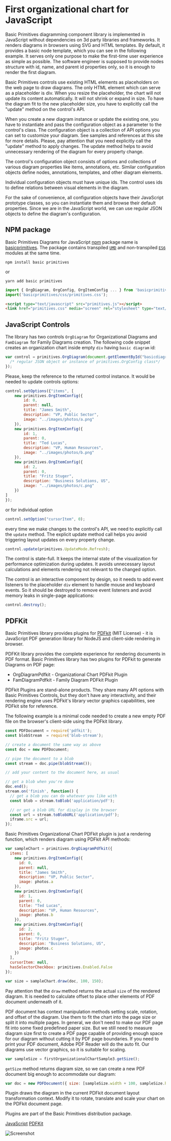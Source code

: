 # First organizational chart for JavaScript

Basic Primitives diagramming component library is implemented in JavaScript without dependencies on 3d party libraries and frameworks. It renders diagrams in browsers  using SVG and HTML templates. By default, it provides a basic node template, which you can see in the following example. It serves only one purpose to make the first-time user experience as simple as possible. The software engineer is supposed to provide nodes structure with id, name, and parent id properties only, so it is enough to render the first diagram.

Basic Primitives controls use existing HTML elements as placeholders on the web page to draw diagrams. The only HTML element which can serve as a placeholder is div. 
When you resize the placeholder, the chart will not update its content automatically. It will not shrink or expand in size. To have the diagram fit to the new placeholder size, you have to explicitly call the "update" method on the control's API.

When you create a new diagram instance or update the existing one, you have to instantiate and pass the configuration object as a parameter to the control's class.  The configuration object is a collection of API options you can set to customize your diagram. See samples and references at this site for more details. 
Please, pay attention that you need explicitly call the "update" method to apply changes. The update method helps to avoid unnecessary rendering of the diagram for every property change. 

The control's configuration object consists of options and collections of various diagram properties like items, annotations, etc. Similar configuration objects define nodes, annotations, templates, and other diagram elements. 

Individual configuration objects must have unique ids. The control uses ids to define relations between visual elements in the diagram. 

For the sake of convenience, all configuration objects have their JavaScript prototype classes, so you can instantiate them and browse their default properties. Since we are in the JavaScript world, we can use regular JSON objects to define the diagram's configuration.

## NPM package
Basic Primitives Diagrams for JavaScript [npm](https://www.npmjs.com) package name is [basicprimitives](https://www.npmjs.com/package/basicprimitives). The package contains transpiled [`UMD`](https://webpack.js.org/configuration/output/) and non-transpiled [`ES6`](https://developer.mozilla.org/en-US/docs/Web/JavaScript/Guide/Modules) modules at the same time.


```shell
npm install basic primitives
```

or 

```shell
yarn add basic primitives
```

```JavaScript
import { OrgDiagram, OrgConfig, OrgItemConfig ... } from 'basicprimitives';
import('basicprimitives/css/primitives.css');
```

```HTML
<script type="text/javascript" src="primitives.js"></script>
<link href="primitives.css" media="screen" rel="stylesheet" type="text/css" />
```
## JavaScript Controls

The library has two controls `OrgDiagram` for Organizational Diagrams and `FamDiagram `for Family Diagrams creation. The following code snippet creates an organization chart inside empty `div` having `basic diagram` id:

```Javascript
var control = primitives.OrgDiagram(document.getElementById("basicdiagram"), {
  /* regular JSON object or instance of primitives.OrgConfig class*/
});
```

Please, keep the reference to the returned control instance. It would be needed to update controls options:

```Javascript
control.setOptions({"items", [
    new primitives.OrgItemConfig({
        id: 0,
        parent: null,
        title: "James Smith",
        description: "VP, Public Sector",
        image: "../images/photos/a.png"
    }),
    new primitives.OrgItemConfig({
        id: 1,
        parent: 0,
        title: "Ted Lucas",
        description: "VP, Human Resources",
        image: "../images/photos/b.png"
    }),
    new primitives.OrgItemConfig({
        id: 2,
        parent: 0,
        title: "Fritz Stuger",
        description: "Business Solutions, US",
        image: "../images/photos/c.png"
    })
]
});
```
or for individual option

```Javascript
control.setOption("cursorItem", 0);
```
every time we make changes to the control's API, we need to explicitly call the `update` method. The explicit update method call helps you avoid triggering layout updates on every property change.

```Javascript
control.update(primitives.UpdateMode.Refresh);
```

The control is state-full. It keeps the internal state of the visualization for performance optimization during updates. It avoids unnecessary layout calculations and elements rendering not relevant to the changed option. 

The control is an interactive component by design, so it needs to add event listeners to the placeholder `div` element to handle mouse and keyboard events. So it should be destroyed to remove event listeners and avoid memory leaks in single-page applications:

```Javascript
control.destroy();
```

## PDFKit

Basic Primitives library provides plugins for [PDFkit](www.PDFkit.org) (MIT License) - it is JavaScript PDF generation library for NodeJS and client-side rendering in browser.

PDFKit library provides the complete experience for rendering documents in PDF format. Basic Primitives library has two plugins for PDFkit to generate Diagrams on PDF page:
* OrgDiagramPdfkit - Organizational Chart PDFkit Plugin
* FamDiagramPdfkit - Family Diagram PDFkit Plugin

PDFkit Plugins are stand-alone products. They share many API options with Basic Primitives Controls, but they don't have any interactivity, and their rendering engine uses PDFkit's library vector graphics capabilities, see PDFkit site for reference.

The following example is a minimal code needed to create a new empty PDF file on the browser's client-side using the PDFkit library.

```JavaScript
const PDFDocument = require('pdfkit');
const blobStream  = require('blob-stream');

// create a document the same way as above
const doc = new PDFDocument;

// pipe the document to a blob
const stream = doc.pipe(blobStream());

// add your content to the document here, as usual

// get a blob when you're done
doc.end();
stream.on('finish', function() {
  // get a blob you can do whatever you like with
  const blob = stream.toBlob('application/pdf');

  // or get a blob URL for display in the browser
  const url = stream.toBlobURL('application/pdf');
  iframe.src = url;
});
```

Basic Primitives Organizational Chart PDFkit plugin is just a rendering function, which renders diagram using PDFkit API methods:

``` JavaScript
var sampleChart = primitives.OrgDiagramPdfkit({
  items: [
    new primitives.OrgItemConfig({
      id: 0,
      parent: null,
      title: "James Smith",
      description: "VP, Public Sector",
      image: photos.a
    }),
    new primitives.OrgItemConfig({
      id: 1,
      parent: 0,
      title: "Ted Lucas",
      description: "VP, Human Resources",
      image: photos.b
    }),
    new primitives.OrgItemConfig({
      id: 2,
      parent: 0,
      title: "Fritz Stuger",
      description: "Business Solutions, US",
      image: photos.c
    })
  ],
  cursorItem: null,
  hasSelectorCheckbox: primitives.Enabled.False
});

var size = sampleChart.draw(doc, 100, 150);
```

Pay attention that the `draw` method returns the actual `size` of the rendered diagram. It is needed to calculate offset to place other elements of PDF document underneath of it. 

PDF document has context manipulation methods setting scale, rotation, and offset of the diagram. Use them to fit the chart into the page size or split it into multiple pages. In general, we don't need to make our PDF page fit into some fixed predefined paper size. But we still need to measure diagram size first to create a PDF page capable of providing enough space for our diagram without cutting it by PDF page boundaries.
If you need to print your PDF document, Adobe PDF Reader will do the auto fit. Our diagrams use vector graphics, so it is suitable for scaling.

```JavaScript
var sampleSize = firstOrganizationalChartSample3.getSize();
```

`getSize` method returns diagram size, so we can create a new PDF document big enough to accommodate our diagram:

```JavaScript
var doc = new PDFDocument({ size: [sampleSize.width + 100, sampleSize.height + 150] });
```

Plugin draws the diagram in the current PDFkit document layout transformation context. Modify it to rotate, translate and scale your chart on the PDFkit document page.

Plugins are part of the Basic Primitives distribution package.

[JavaScript](javascript.controls/CaseFirstOrganizationalChart.html)
[PDFKit](pdfkit.plugins/FirstOrganizationalChart.html)

![Screenshot](javascript.controls/__image_snapshots__/CaseFirstOrganizationalChart-snap.png)